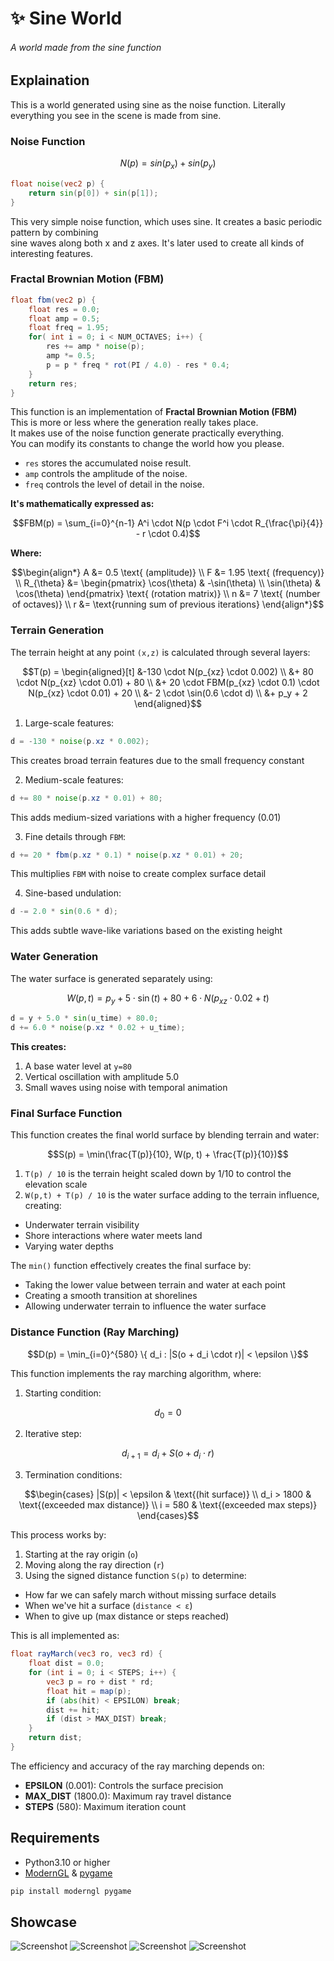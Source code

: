 # ✨ Sine World
###### _A world made from the sine function_

## Explaination
This is a world generated using sine as the noise function.
Literally everything you see in the scene is made from sine.

### Noise Function

```math
N(p) = sin(p_x) + sin(p_y)
```

```glsl
float noise(vec2 p) {
    return sin(p[0]) + sin(p[1]);
}
```

This very simple noise function, which uses sine.
It creates a basic periodic pattern by combining
<br>
sine waves along both x and z axes.
It's later used to create all kinds of interesting features.

### Fractal Brownian Motion (FBM)

```glsl
float fbm(vec2 p) {
    float res = 0.0;
    float amp = 0.5;
    float freq = 1.95;
    for( int i = 0; i < NUM_OCTAVES; i++) {
        res += amp * noise(p);
        amp *= 0.5;
        p = p * freq * rot(PI / 4.0) - res * 0.4;
    }
    return res;
}
```

This function is an implementation of **Fractal Brownian Motion (FBM)**
<br>
This is more or less where the generation really takes place.
<br>
It makes use of the noise function generate practically everything.
<br>
You can modify its constants to change the world how you please.

- `res` stores the accumulated noise result.
- `amp` controls the amplitude of the noise.
- `freq` controls the level of detail in the noise. 

**It's mathematically expressed as:**
```math
FBM(p) = \sum_{i=0}^{n-1} A^i \cdot N(p \cdot F^i \cdot R_{\frac{\pi}{4}} - r \cdot 0.4)
```
**Where:**
```math
\begin{align*}
A &= 0.5 \text{ (amplitude)} \\
F &= 1.95 \text{ (frequency)} \\
R_{\theta} &= \begin{pmatrix} 
\cos(\theta) & -\sin(\theta) \\
\sin(\theta) & \cos(\theta)
\end{pmatrix} \text{ (rotation matrix)} \\
n &= 7 \text{ (number of octaves)} \\
r &= \text{running sum of previous iterations}
\end{align*}
```

### Terrain Generation

The terrain height at any point `(x,z)` is calculated through several layers:

```math
T(p) = \begin{aligned}[t]
&-130 \cdot N(p_{xz} \cdot 0.002) \\
&+ 80 \cdot N(p_{xz} \cdot 0.01) + 80 \\
&+ 20 \cdot FBM(p_{xz} \cdot 0.1) \cdot N(p_{xz} \cdot 0.01) + 20 \\
&- 2 \cdot \sin(0.6 \cdot d) \\
&+ p_y + 2
\end{aligned}
```

1. Large-scale features:
```glsl
d = -130 * noise(p.xz * 0.002);
```
This creates broad terrain features due to the small frequency constant

2. Medium-scale features:
```glsl
d += 80 * noise(p.xz * 0.01) + 80;
```
This adds medium-sized variations with a higher frequency (0.01)

3. Fine details through `FBM`:
```glsl
d += 20 * fbm(p.xz * 0.1) * noise(p.xz * 0.01) + 20;
```
This multiplies `FBM` with noise to create complex surface detail

4. Sine-based undulation:
```glsl
d -= 2.0 * sin(0.6 * d);
```
This adds subtle wave-like variations based on the existing height

### Water Generation
The water surface is generated separately using:
```math
W(p, t) = p_y + 5 \cdot \sin(t) + 80 + 6 \cdot N(p_{xz} \cdot 0.02 + t)
```

```glsl
d = y + 5.0 * sin(u_time) + 80.0;
d += 6.0 * noise(p.xz * 0.02 + u_time);
```

**This creates:**
1. A base water level at `y=80`
2. Vertical oscillation with amplitude 5.0
3. Small waves using noise with temporal animation

### Final Surface Function
This function creates the final world surface by blending terrain and water:
```math
S(p) = \min(\frac{T(p)}{10}, W(p, t) + \frac{T(p)}{10})
```

1. `T(p) / 10` is the terrain height scaled down by 1/10 to control the elevation scale
2. `W(p,t) + T(p) / 10` is the water surface adding to the terrain influence, creating:
- Underwater terrain visibility
- Shore interactions where water meets land
- Varying water depths

The `min()` function effectively creates the final surface by:
- Taking the lower value between terrain and water at each point
- Creating a smooth transition at shorelines
- Allowing underwater terrain to influence the water surface

### Distance Function (Ray Marching)
```math
D(p) = \min_{i=0}^{580} \{ d_i : |S(o + d_i \cdot r)| < \epsilon \}
```
This function implements the ray marching algorithm, where:

1. Starting condition:
```math
d_0 = 0
```

2. Iterative step:
```math
d_{i+1} = d_i + S(o + d_i \cdot r)
```
3. Termination conditions:
```math
\begin{cases}
|S(p)| < \epsilon & \text{(hit surface)} \\
d_i > 1800 & \text{(exceeded max distance)} \\
i = 580 & \text{(exceeded max steps)}
\end{cases}
```

This process works by:
1. Starting at the ray origin (`o`)
2. Moving along the ray direction (`r`)
3. Using the signed distance function `S(p)` to determine:
- How far we can safely march without missing surface details
- When we've hit a surface (`distance < ε`)
- When to give up (max distance or steps reached)

This is all implemented as:
```glsl
float rayMarch(vec3 ro, vec3 rd) {
    float dist = 0.0;
    for (int i = 0; i < STEPS; i++) {
        vec3 p = ro + dist * rd;
        float hit = map(p);
        if (abs(hit) < EPSILON) break;
        dist += hit;
        if (dist > MAX_DIST) break;
    }
    return dist;
}
```

The efficiency and accuracy of the ray marching depends on:
- **EPSILON** (0.001): Controls the surface precision
- **MAX_DIST** (1800.0): Maximum ray travel distance
- **STEPS** (580): Maximum iteration count

## Requirements
- Python3.10 or higher
- [ModernGL](https://github.com/moderngl/moderngl) & [pygame](https://github.com/pygame/pygame)

```sh
pip install moderngl pygame
```

## Showcase

![Screenshot](./screenshots/1.png)
![Screenshot](./screenshots/2.png)
![Screenshot](./screenshots/3.png)
![Screenshot](./screenshots/4.png)

